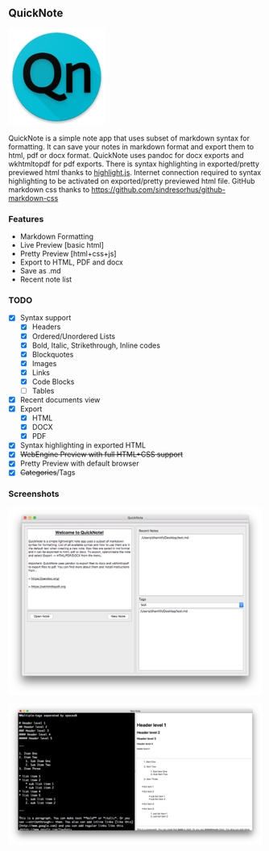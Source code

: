 ## QuickNote

![QuickNote](icons/QuickNote_icon.png)

QuickNote is a simple note app that uses subset of markdown syntax for formatting. It can save your notes in markdown format and export them to html, pdf or docx format. QuickNote uses pandoc for docx exports and wkhtmltopdf for pdf exports. There is syntax highlighting in exported/pretty previewed html thanks to [highlight.js](https://highlightjs.org). Internet connection required to syntax highlighting to be activated on exported/pretty previewed html file. GitHub markdown css thanks to <https://github.com/sindresorhus/github-markdown-css>

### Features
- Markdown Formatting
- Live Preview [basic html]
- Pretty Preview [html+css+js]
- Export to HTML, PDF and docx
- Save as .md
- Recent note list

### TODO

- [x] Syntax support
  - [x] Headers
  - [x] Ordered/Unordered Lists
  - [x] Bold, Italic, Strikethrough, Inline codes
  - [x] Blockquotes
  - [x] Images
  - [x] Links
  - [x] Code Blocks
  - [ ] Tables 
- [x] Recent documents view
- [x] Export
  - [x] HTML
  - [x] DOCX
  - [x] PDF
- [x] Syntax highlighting in exported HTML
- [x] ~~WebEngine Preview with full HTML+CSS support~~
- [x] Pretty Preview with default browser
- [x] ~~Categories~~/Tags 

### Screenshots


![](screenshots/MainWindow.png)

![](screenshots/NewNoteWindow.png)
